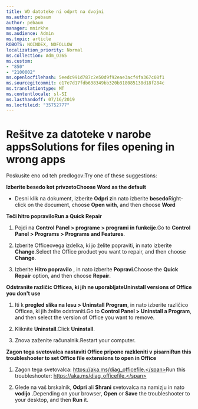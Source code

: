 ```yaml
---
title: WD datoteke ni odprt na dvojni
ms.author: pebaum
author: pebaum
manager: mnirkhe
ms.audience: Admin
ms.topic: article
ROBOTS: NOINDEX, NOFOLLOW
localization_priority: Normal
ms.collection: Adm_O365
ms.custom:
- "850"
- "2100002"
ms.openlocfilehash: 5eedc991d787c2e50d9f92eae3acf4fa367c08f1
ms.sourcegitcommit: e17e7d17fdb638349bb320b318085138d18f284c
ms.translationtype: MT
ms.contentlocale: sl-SI
ms.lasthandoff: 07/16/2019
ms.locfileid: "35752777"
---
```

# <a name="solutions-for-files-opening-in-wrong-apps"></a><span data-ttu-id="d8c07-102">Rešitve za datoteke v narobe apps</span><span class="sxs-lookup"><span data-stu-id="d8c07-102">Solutions for files opening in wrong apps</span></span>

<span data-ttu-id="d8c07-103">Poskusite eno od teh predlogov:</span><span class="sxs-lookup"><span data-stu-id="d8c07-103">Try one of these suggestions:</span></span>

<span data-ttu-id="d8c07-104">**Izberite besedo kot privzeto**</span><span class="sxs-lookup"><span data-stu-id="d8c07-104">**Choose Word as the default**</span></span>

* <span data-ttu-id="d8c07-105">Desni klik na dokument, izberite **Odpri z**in nato izberite **besedo**</span><span class="sxs-lookup"><span data-stu-id="d8c07-105">Right-click on the document, choose **Open with**, and then choose **Word**</span></span>

<span data-ttu-id="d8c07-106">**Teči hitro popravilo**</span><span class="sxs-lookup"><span data-stu-id="d8c07-106">**Run a Quick Repair**</span></span>

1. <span data-ttu-id="d8c07-107">Pojdi na **Control Panel > programe > programi in funkcije**.</span><span class="sxs-lookup"><span data-stu-id="d8c07-107">Go to **Control Panel > Programs > Programs and Features**.</span></span>

2. <span data-ttu-id="d8c07-108">Izberite Officeovega izdelka, ki jo želite popraviti, in nato izberite **Change**.</span><span class="sxs-lookup"><span data-stu-id="d8c07-108">Select the Office product you want to repair, and then choose **Change**.</span></span>

3. <span data-ttu-id="d8c07-109">Izberite **Hitro popravilo** , in nato izberite **Popravi**.</span><span class="sxs-lookup"><span data-stu-id="d8c07-109">Choose the **Quick Repair** option, and then choose **Repair**.</span></span>

<span data-ttu-id="d8c07-110">**Odstranite različic Officea, ki jih ne uporabljate**</span><span class="sxs-lookup"><span data-stu-id="d8c07-110">**Uninstall versions of Office you don't use**</span></span>

1. <span data-ttu-id="d8c07-111">Iti k **pregled slika na lesu > Uninstall Program**, in nato izberite različico Officea, ki jih želite odstraniti.</span><span class="sxs-lookup"><span data-stu-id="d8c07-111">Go to **Control Panel > Uninstall a Program**, and then select the version of Office you want to remove.</span></span>

2. <span data-ttu-id="d8c07-112">Kliknite **Uninstall**.</span><span class="sxs-lookup"><span data-stu-id="d8c07-112">Click **Uninstall**.</span></span>

3. <span data-ttu-id="d8c07-113">Znova zaženite računalnik.</span><span class="sxs-lookup"><span data-stu-id="d8c07-113">Restart your computer.</span></span>

<span data-ttu-id="d8c07-114">**Zagon tega svetovalca nastaviti Office pripone razkleniti v pisarni**</span><span class="sxs-lookup"><span data-stu-id="d8c07-114">**Run this troubleshooter to set Office file extensions to open in Office**</span></span>

1. <span data-ttu-id="d8c07-115">Zagon tega svetovalca: https://aka.ms/diag_officefile.</span><span class="sxs-lookup"><span data-stu-id="d8c07-115">Run this troubleshooter: https://aka.ms/diag_officefile.</span></span>

2. <span data-ttu-id="d8c07-116">Glede na vaš brskalnik, **Odpri** ali **Shrani** svetovalca na namizju in nato **vodijo** .</span><span class="sxs-lookup"><span data-stu-id="d8c07-116">Depending on your browser, **Open** or **Save** the troubleshooter to your desktop, and then **Run** it.</span></span>
